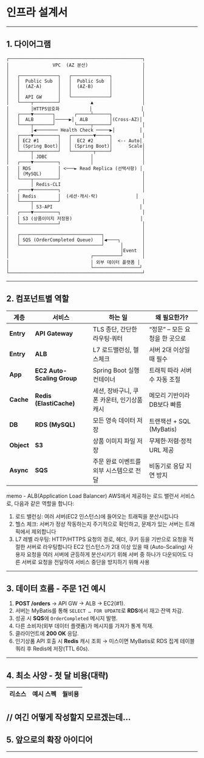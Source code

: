 
# 인프라 설계서

---

## 1. 다이어그램

```
┌─────────────────────────────────────────────────┐
│                VPC  (AZ 분산)                    │
│                                                 │
│   ┌──────────────┐   ┌──────────────┐           │
│   │  Public Sub  │   │  Public Sub  │           │
│   │  (AZ-A)      │   │  (AZ-B)      │           │
│   │              │   │              │           │
│   │  API GW      │   └──────────────┘           │
│   └────┬─────────┘           ▲                  │
│        │HTTPS암호화           │                  │
│   ┌────▼───────┐       ┌─────┴──────┐           │
│   │  ALB       │─────▶│  ALB        │(Cross-AZ)│
│   └────┬───────┘       └─────┬──────┘           │
│        │◀──────── Health Check ─────▶│         │
│   ┌────▼─────────┐   ┌────────▼─────┐           │
│   │ EC2 #1       │   │  EC2 #2      │  <-- Auto│
│   │ (Spring Boot)│   │ (Spring Boot)│      Scale│
│   └────┬─────────┘   └────────┬─────┘           │
│        │ JDBC                │                  │
│   ┌────▼─────────┐           │                  │
│   │ RDS          │ <───► Read Replica (선택사항) │
│   │ (MySQL)      │                              │
│   └────┬─────────┘                              │
│        │ Redis-CLI                              │
│   ┌────▼─────────┐                              │
│   │ Redis        │  (세션·캐시·락)              │
│   └────┬─────────┘                              │
│        │ S3-API                                │
│   ┌────▼─────────┐                              │
│   │ S3 (상품이미지 저장용)                         │
│   └──────────────┘                              │
│                                                 │
│   ┌──────────────────────────────┐              │
│   │ SQS (OrderCompleted Queue)   │◀────┐        │
│   └──────────────────────────────┘      │       │
│                                         │Event  │
│                              ┌──────────┘       │
│                              │ 외부 데이터 플랫폼 │
│                              └─────────────────┘
└─────────────────────────────────────────────────┘
```

---

## 2. 컴포넌트별 역할

| 계층 | 서비스 | 하는 일 | 왜 필요한가? |
|------|---------|---------|--------------|
| **Entry** | **API Gateway** | TLS 종단, 간단한 라우팅·쿼터 | “정문” – 모든 요청을 한 곳으로 |
| **Entry** | **ALB** | L7 로드밸런싱, 헬스체크 | 서버 2대 이상일 때 필수 |
| **App** | **EC2 Auto-Scaling Group** | Spring Boot 실행 컨테이너 | 트래픽 따라 서버 수 자동 조절 |
| **Cache** | **Redis (ElastiCache)** | 세션, 장바구니, 쿠폰 카운터, 인기상품 캐시 | 메모리 기반이라 DB보다 빠름 |
| **DB** | **RDS (MySQL)** | 모든 영속 데이터 저장 | 트랜잭션 + SQL (MyBatis) |
| **Object** | **S3** | 상품 이미지 파일 저장 | 무제한·저렴·정적 URL 제공 |
| **Async** | **SQS** | 주문 완료 이벤트를 외부 시스템으로 전달 | 비동기로 응답 지연 방지 |

memo - 
ALB(Application Load Balancer)
AWS에서 제공하는 로드 밸런서 서비스로, 다음과 같은 역할을 합니다:
1. 로드 밸런싱: 여러 서버(EC2 인스턴스)에 들어오는 트래픽을 분산시킵니다
2. 헬스 체크: 서버가 정상 작동하는지 주기적으로 확인하고, 문제가 있는 서버는 트래픽에서 제외합니다
3. L7 레벨 라우팅: HTTP/HTTPS 요청의 경로, 헤더, 쿠키 등을 기반으로 요청을 적절한 서버로 라우팅합니다
EC2 인스턴스가 2대 이상 있을 때 (Auto-Scaling) 사용자 요청을 여러 서버에 균등하게 분산시키기 위해
서버 중 하나가 다운되어도 다른 서버로 요청을 전달하여 서비스 중단을 방지하기 위해 사용

---

## 3. 데이터 흐름 - 주문 1건 예시

1. **POST /orders** → API GW → ALB → EC2(#1).  
2. 서버는 MyBatis를 통해 `SELECT … FOR UPDATE`로 **RDS**에서 재고·잔액 차감.  
3. 성공 시 **SQS**에 `OrderCompleted` 메시지 발행.  
4. 다른 소비자(외부 데이터 플랫폼)가 메시지를 가져가 통계 적재.  
5. 클라이언트에 **200 OK** 응답.  
6. 인기상품 API 호출 시 **Redis** 캐시 조회 → 미스이면 MyBatis로 RDS 집계 테이블 쿼리 후 Redis에 저장(TTL 60s).

---

## 4. 최소 사양 - 첫 달 비용(대략)

| 리소스 | 예시 스펙 | 월비용 |
|--------|-----------|------------------|
// 여긴 어떻게 작성할지 모르겠는데...
---

## 5. 앞으로의 확장 아이디어

---
